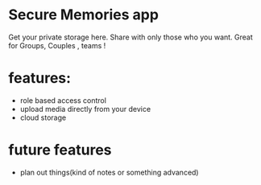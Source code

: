 # Secure Memories app

Get your private storage here. Share with only those who you want. Great for Groups, Couples , teams !



# features:
- role based access control
- upload media directly from your device
- cloud storage
# future features
- plan out things(kind of notes or something advanced) 


